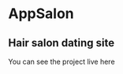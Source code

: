 # AppSalon

## Hair salon dating site

You can see the project live <a src="https://appsalon-codepachi.000webhostapp.com/">here</a>
